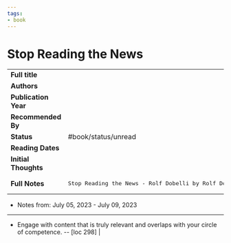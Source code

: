 ```yaml
---
tags:
- book
---
```


# Stop Reading the News

| | |
| - | - |
| **Full title** |  |
| **Authors** |  |
| **Publication Year** |  |
| **Recommended By** |  |
| **Status** | #book/status/unread |
| **Reading Dates** |  |
| **Initial Thoughts** |  |
| **Full Notes** | <pre>Stop Reading the News - Rolf Dobelli by Rolf Dobelli
* Notes from: July 05, 2023 - July 09, 2023
---
* Engage with content that is truly relevant and overlaps with your circle of competence. -- [loc 298]</pre> |

